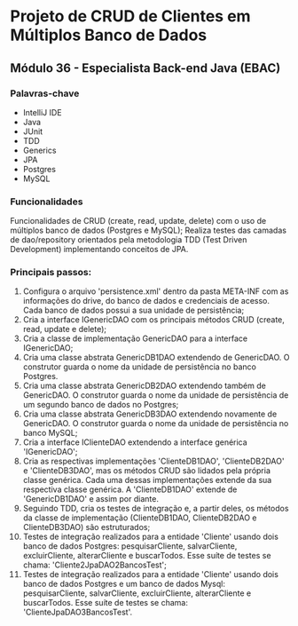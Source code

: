 # Projeto de CRUD de Clientes em Múltiplos Banco de Dados

## Módulo 36 - Especialista Back-end Java (EBAC)

### Palavras-chave

* IntelliJ IDE
* Java
* JUnit
* TDD
* Generics
* JPA
* Postgres
* MySQL


### Funcionalidades

Funcionalidades de CRUD (create, read, update, delete) com o uso de múltiplos banco de dados (Postgres e MySQL);
Realiza testes das camadas de dao/repository orientados pela metodologia TDD (Test Driven Development) implementando conceitos de JPA.


### Principais passos:

1. Configura o arquivo 'persistence.xml' dentro da pasta META-INF com as informações do drive, do banco de dados e credenciais de acesso. Cada banco de dados possui a sua unidade de persistência;
2. Cria a interface IGenericDAO com os principais métodos CRUD (create, read, update e delete);
3. Cria a classe de implementação GenericDAO para a interface IGenericDAO;
4. Cria uma classe abstrata GenericDB1DAO extendendo de GenericDAO. O construtor guarda o nome da unidade de persistência no banco Postgres.
5. Cria uma classe abstrata GenericDB2DAO extendendo também de GenericDAO. O construtor guarda o nome da unidade de persistência de um segundo banco de dados no Postgres;
6. Cria uma classe abstrata GenericDB3DAO extendendo novamente de GenericDAO. O construtor guarda o nome da unidade de persistência no banco MySQL;
7. Cria a interface IClienteDAO extendendo a interface genérica 'IGenericDAO';
8. Cria as respectivas implementações 'ClienteDB1DAO', 'ClienteDB2DAO' e 'ClienteDB3DAO', mas os métodos CRUD são lidados pela própria classe genérica. Cada uma dessas implementações extende da sua respectiva classe genérica. A 'ClienteDB1DAO' extende de 'GenericDB1DAO' e assim por diante.
9. Seguindo TDD, cria os testes de integração e, a partir deles, os métodos da classe de implementação (ClienteDB1DAO, ClienteDB2DAO e ClienteDB3DAO) são estruturados;
10. Testes de integração realizados para a entidade 'Cliente' usando dois banco de dados Postgres: pesquisarCliente, salvarCliente, excluirCliente, alterarCliente e buscarTodos. Esse suíte de testes se chama: 'Cliente2JpaDAO2BancosTest';
11. Testes de integração realizados para a entidade 'Cliente' usando dois banco de dados Postgres e um banco de dados Mysql: pesquisarCliente, salvarCliente, excluirCliente, alterarCliente e buscarTodos. Esse suíte de testes se chama: 'ClienteJpaDAO3BancosTest'.

